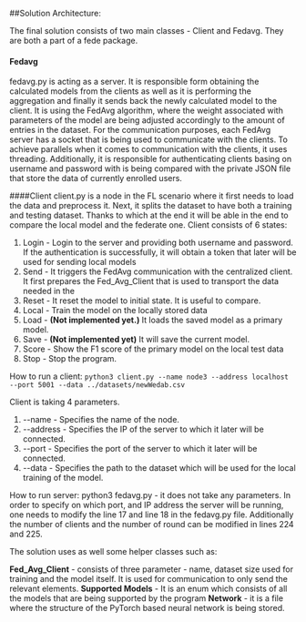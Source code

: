 ##Solution Architecture:

The final solution consists of two main classes - Client and Fedavg. They are both a part of a fede package.  

#### Fedavg 
fedavg.py is acting as a server. It is responsible form obtaining the calculated models from the clients as well as it is performing the aggregation and finally it sends back the newly calculated model to the client. It is using the FedAvg algorithm, where the weight associated with parameters of the model are being adjusted accordingly to the amount of entries in the dataset. For the communication purposes, each FedAvg server has a socket that is being used to communicate with the clients. To achieve parallels when it comes to communication with the clients, it uses threading. Additionally, it is responsible for authenticating clients basing on username and password with is being compared with the private JSON file that store the data of currently enrolled users.

####Client 
client.py is a node in the FL scenario where it first needs to load the data and preprocess it. Next, it splits the dataset to have both a training and testing dataset. Thanks to which at the end it will be able in the end to compare the local model and the federate one. Client consists of 6 states:

1. Login - Login to the server and providing both username and password. If the authentication is successfully, it will obtain a token that later will be used for sending local models
2. Send - It triggers the FedAvg communication with the centralized client. It first prepares the Fed_Avg_Client that is used to transport the data needed in the 
3. Reset - It reset the model to initial state. It is useful to compare. 
4. Local - Train the model on the locally stored data
5. Load - **(Not implemented yet.)** It loads the saved model as a primary model.
6. Save - **(Not implemented yet)** It will save the current model. 
7. Score - Show the F1 score of the primary model on the local test data
8. Stop - Stop the program.

How to run a client: 
`python3 client.py --name node3 --address localhost --port 5001 --data ../datasets/newWedab.csv`

Client is taking 4 parameters.

1. --name - Specifies the name of the node. 
2. --address - Specifies the IP of the server to which it later will be connected.
3. --port -  Specifies the port of the server to which it later will be connected.
4. --data - Specifies the path to the dataset which will be used for the local training of the model.


How to run server: python3 fedavg.py - it does not take any parameters. In order to specify on which port, and IP address the server will be running, one needs to modify the line 17 and line 18 in the fedavg.py file. Additionally the number of clients and the number of round can be modified in lines 224 and 225.

The solution uses as well some helper classes such as:

**Fed_Avg_Client** - consists of three parameter - name, dataset size used for training and the model itself. It is used for communication to only send the relevant elements.
**Supported Models** - It is an enum which consists of all the models that are being supported by the program
**Network** - it is a file where the structure of the PyTorch based neural network is being stored. 
